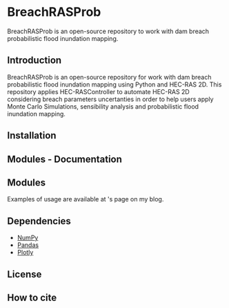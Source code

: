 # BreachRASProb
BreachRASProb is an open-source repository to work with dam breach probabilistic flood inundation mapping.

Introduction
------------
BreachRASProb is an open-source repository for work with dam breach probabilistic flood inundation mapping using Python and HEC-RAS 2D. This repository applies HEC-RASController to automate HEC-RAS 2D considering breach parameters uncertanties in order to help users apply Monte Carlo Simulations, sensibility analysis and probabilistic flood inundation mapping.

Installation
------------

Modules - Documentation
------------

Modules
------------
Examples of usage are available at  's page on my blog.

Dependencies
------------
- [NumPy](https://numpy.org/)
- [Pandas](https://pandas.pydata.org/)
- [Plotly](https://plotly.com/python/)


License
------------


How to cite
------------

